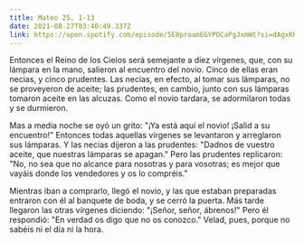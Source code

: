 ```yaml
---
title: Mateo 25, 1-13
date: 2021-08-27T03:40:49.337Z
link: https://open.spotify.com/episode/5E8proamEGYPOCaPgJxmWt?si=dAgxKR6nSAmDWE7GOknrbg&utm_source=copy-link&dl_branch=1
---
```

Entonces el Reino de los Cielos será semejante a diez vírgenes, que, con su lámpara en la mano, salieron al encuentro del novio. Cinco de ellas eran necias, y cinco prudentes. Las necias, en efecto, al tomar sus lámparas, no se proveyeron de aceite; las prudentes, en cambio, junto con sus lámparas tomaron aceite en las alcuzas. Como el novio tardara, se adormilaron todas y se durmieron. 

Mas a media noche se oyó un grito: "¡Ya está aquí el novio! ¡Salid a su encuentro!" Entonces todas aquellas vírgenes se levantaron y arreglaron sus lámparas. Y las necias dijeron a las prudentes: "Dadnos de vuestro aceite, que nuestras lámparas se apagan." Pero las prudentes replicaron: "No, no sea que no alcance para nosotras y para vosotras; es mejor que vayáis donde los vendedores y os lo compréis." 

Mientras iban a comprarlo, llegó el novio, y las que estaban preparadas entraron con él al banquete de boda, y se cerró la puerta. Más tarde llegaron las otras vírgenes diciendo: "¡Señor, señor, ábrenos!" Pero él respondió: "En verdad os digo que no os conozco." Velad, pues, porque no sabéis ni el día ni la hora.